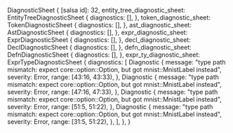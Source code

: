 DiagnosticSheet {
    [salsa id]: 32,
    entity_tree_diagnostic_sheet: EntityTreeDiagnosticSheet {
        diagnostics: [],
    },
    token_diagnostic_sheet: TokenDiagnosticSheet {
        diagnostics: [],
    },
    ast_diagnostic_sheet: AstDiagnosticSheet {
        diagnostics: [],
    },
    expr_diagnostic_sheet: ExprDiagnosticSheet {
        diagnostics: [],
    },
    decl_diagnostic_sheet: DeclDiagnosticSheet {
        diagnostics: [],
    },
    defn_diagnostic_sheet: DefnDiagnosticSheet {
        diagnostics: [],
    },
    expr_ty_diagnostic_sheet: ExprTypeDiagnosticSheet {
        diagnostics: [
            Diagnostic {
                message: "type path mismatch: expect core::option::Option, but got mnist::MnistLabel instead",
                severity: Error,
                range: [43:16, 43:33),
            },
            Diagnostic {
                message: "type path mismatch: expect core::option::Option, but got mnist::MnistLabel instead",
                severity: Error,
                range: [47:16, 47:33),
            },
            Diagnostic {
                message: "type path mismatch: expect core::option::Option, but got mnist::MnistLabel instead",
                severity: Error,
                range: [51:5, 51:22),
            },
            Diagnostic {
                message: "type path mismatch: expect core::option::Option, but got mnist::MnistLabel instead",
                severity: Error,
                range: [31:5, 51:22),
            },
        ],
    },
}